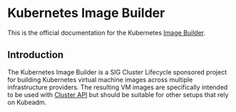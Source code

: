 # Kubernetes Image Builder

This is the official documentation for the Kubernetes [Image Builder](https://github.com/kubernetes-sigs/image-builder).

## Introduction

The Kubernetes Image Builder is a SIG Cluster Lifecycle sponsored project for building Kubernetes virtual machine images across multiple infrastructure providers. The resulting VM images are specifically intended to be used with [Cluster API](https://github.com/kubernetes-sigs/cluster-api) but should be suitable for other setups that rely on Kubeadm.
